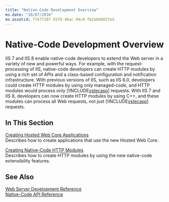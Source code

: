 ```yaml
---
title: "Native-Code Development Overview"
ms.date: "10/07/2016"
ms.assetid: f7677287-55f8-40ac-94c0-fb2e0d8037ed
---
```

# Native-Code Development Overview

IIS 7 and IIS 8 enable native-code developers to extend the Web server in a variety of new and powerful ways. For example, with the request-processing of IIS, native-code developers can create HTTP modules by using a rich set of APIs and a class-based configuration and notification infrastructure. With previous versions of IIS, such as IIS 6.0, developers could create HTTP modules by using only managed-code, and HTTP modules would process only [!INCLUDE[vstecasp](../../wmi-provider/includes/vstecasp-md.md)] requests. With IIS 7 and IIS 8, developers can now create HTTP modules by using C++, and these modules can process all Web requests, not just [!INCLUDE[vstecasp](../../wmi-provider/includes/vstecasp-md.md)] requests.  
  
## In This Section  

 [Creating Hosted Web Core Applications](../../web-development-reference/native-code-development-overview/creating-hosted-web-core-applications.md)  
 Describes how to create applications that use the new Hosted Web Core.  
  
 [Creating Native-Code HTTP Modules](../../web-development-reference/native-code-development-overview/creating-native-code-http-modules.md)  
 Describes how to create HTTP modules by using the new native-code extensibility features.  
  
## See Also  

 [Web Server Development Reference](https://msdn.microsoft.com/library/b1469482-2635-48f0-bf4b-aabccb7c0abd)   
 [Native-Code API Reference](../../web-development-reference/native-code-api-reference/native-code-api-reference.md)
